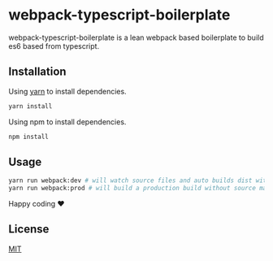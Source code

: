 # webpack-typescript-boilerplate

webpack-typescript-boilerplate is a lean webpack based boilerplate to build es6 based from typescript.

## Installation

Using [yarn](https://yarnpkg.com/en/docs/install#debian-stable) to install dependencies.

```bash
yarn install
```

Using npm to install dependencies.

```bash
npm install
```

## Usage

```bash
yarn run webpack:dev # will watch source files and auto builds dist with source maps.
yarn run webpack:prod # will build a production build without source maps.
```

Happy coding ❤

## License
[MIT](https://choosealicense.com/licenses/mit/)